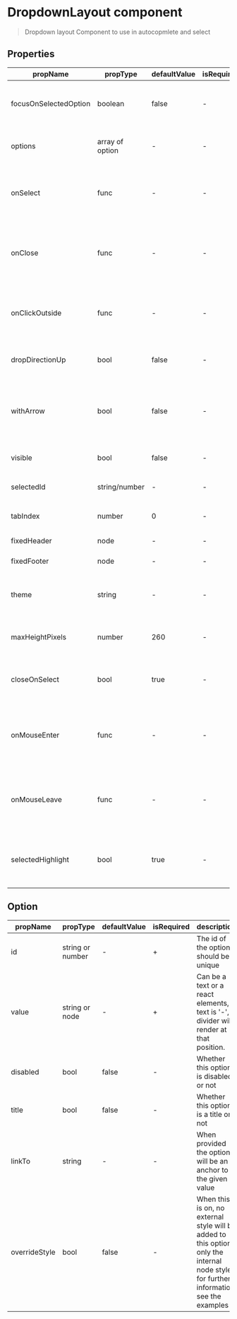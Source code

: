# DropdownLayout component

> Dropdown layout Component to use in autocopmlete and select

## Properties

| propName | propType | defaultValue | isRequired | description |
|----------|----------|--------------|------------|-------------|
| focusOnSelectedOption | boolean | false | - | should dropdown automatically scroll to selected option |
| options | array of option | - | - | Array of Option objects that will be render to the list |
| onSelect | func | - | - | Callback function called whenever the user selects a different option in the list |
| onClose | func | - | - | Callback function called whenever the user press escape or click outside the component |
| onClickOutside | func | - | - | Callback function called whenever the user click outside the component |
| dropDirectionUp | bool | false | - | Whether the component opens up or down |
| withArrow | bool | false | - | Whether the component has a pointing arrow to the top by default or bottom for dropDirectionUp |
| visible | bool | false | - | Should show or hide the component |
| selectedId | string/number | - | - | The id of the selected option in the list |
| tabIndex| number | 0 | - | Specifies the tab order of the component |
| fixedHeader | node | - | - | A fixed header to the list |
| fixedFooter | node | - | - | A fixed footer to the list |
| theme | string | - | - | The theme of the dropdown. currently only 'b2b' theme is supported |
| maxHeightPixels | number | 260 | - | Set the max height of the dropdownLayout in pixels |
| closeOnSelect | bool | true | - | Will preventDefault of the event when pressing the tab key|
| onMouseEnter | func | - | - | Callback function called whenever the user entered with the mouse to the dropdown layout|
| onMouseLeave | func | - | - | Callback function called whenever the user exited with the mouse from the dropdown layout|
| selectedHighlight | bool | true | - | Whether the selected option will be highlighted when dropdown reopened|

## Option

| propName | propType | defaultValue | isRequired | description |
|----------|----------|--------------|------------|-------------|
| id | string or number | - | + | The id of the option, should be unique |
| value | string or node | - | + | Can be a text or a react elements, if text is '-', a divider will render at that position. |
| disabled | bool | false | - | Whether this option is disabled or not |
| title | bool | false | - | Whether this option is a title or not |
| linkTo | string | - | - | When provided the option will be an anchor to the given value |
| overrideStyle | bool | false | - | When this is on, no external style will be added to this option, only the internal node style, for further information see the examples |

